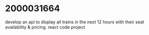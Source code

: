 # 2000031664


develop an api to display all trains in the next 12 hours with their seat availability & pricing. react code project
